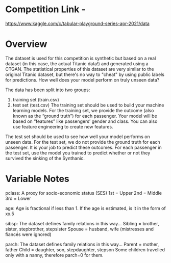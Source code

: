 # Competition Link -
https://www.kaggle.com/c/tabular-playground-series-apr-2021/data

# Overview
The dataset is used for this competition is synthetic but based on a real dataset (in this case, the actual Titanic data!) and generated using a CTGAN. The statistical properties of this dataset are very similar to the original Titanic dataset, but there's no way to "cheat" by using public labels for predictions. How well does your model perform on truly unseen data?

The data has been split into two groups:
1. training set (train.csv)
2. test set (test.csv)
The training set should be used to build your machine learning models. For the training set, we provide the outcome (also known as the “ground truth”) for each passenger. Your model will be based on “features” like passengers’ gender and class. You can also use feature engineering to create new features.

The test set should be used to see how well your model performs on unseen data. For the test set, we do not provide the ground truth for each passenger. It is your job to predict these outcomes. For each passenger in the test set, use the model you trained to predict whether or not they survived the sinking of the Synthanic.

# Variable Notes

pclass: A proxy for socio-economic status (SES)
1st = Upper
2nd = Middle
3rd = Lower

age: Age is fractional if less than 1. If the age is estimated, is it in the form of xx.5

sibsp: The dataset defines family relations in this way...
Sibling = brother, sister, stepbrother, stepsister
Spouse = husband, wife (mistresses and fiancés were ignored)

parch: The dataset defines family relations in this way...
Parent = mother, father
Child = daughter, son, stepdaughter, stepson
Some children travelled only with a nanny, therefore parch=0 for them.

